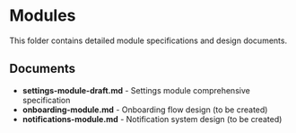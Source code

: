 # Modules

This folder contains detailed module specifications and design documents.

## Documents

- **settings-module-draft.md** - Settings module comprehensive specification
- **onboarding-module.md** - Onboarding flow design (to be created)
- **notifications-module.md** - Notification system design (to be created)
